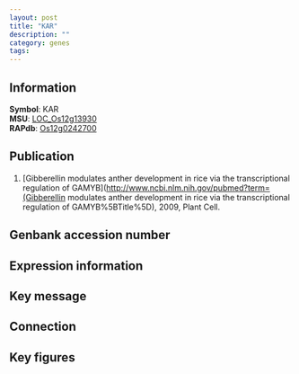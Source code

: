 ```yaml
---
layout: post
title: "KAR"
description: ""
category: genes
tags: 
---
```


## Information
__Symbol__: KAR  
__MSU__: [LOC_Os12g13930](http://rice.plantbiology.msu.edu/cgi-bin/ORF_infopage.cgi?orf=LOC_Os12g13930)  
__RAPdb__: [Os12g0242700](http://rapdb.dna.affrc.go.jp/viewer/gbrowse_details/irgsp1?name=Os12g0242700)  

## Publication
1. [Gibberellin modulates anther development in rice via the transcriptional regulation of GAMYB](http://www.ncbi.nlm.nih.gov/pubmed?term=(Gibberellin modulates anther development in rice via the transcriptional regulation of GAMYB%5BTitle%5D), 2009, Plant Cell.

## Genbank accession number

## Expression information

## Key message

## Connection

## Key figures


